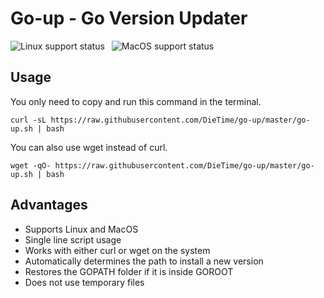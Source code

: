 # Go-up - Go Version Updater

<p>
    <img src="https://github.com/DieTime/go-up/actions/workflows/linux.yml/badge.svg" alt="Linux support status" style="margin-right: 7px"/>
    <img src="https://github.com/DieTime/go-up/actions/workflows/macos.yml/badge.svg" alt="MacOS support status" />
</p>

## Usage

You only need to copy and run this command in the terminal.

```shell
curl -sL https://raw.githubusercontent.com/DieTime/go-up/master/go-up.sh | bash
```

You can also use wget instead of curl.

```shell
wget -qO- https://raw.githubusercontent.com/DieTime/go-up/master/go-up.sh | bash
```

## Advantages

- Supports Linux and MacOS
- Single line script usage
- Works with either curl or wget on the system
- Automatically determines the path to install a new version
- Restores the GOPATH folder if it is inside GOROOT
- Does not use temporary files
